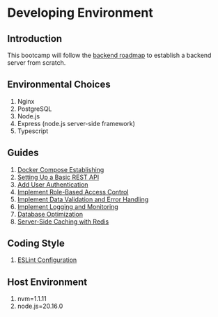 # Developing Environment

## Introduction
This bootcamp will follow the [backend roadmap](https://roadmap.sh/backend) to establish a backend server from scratch.

## Environmental Choices
1. Nginx
2. PostgreSQL
3. Node.js
4. Express (node.js server-side framework)
5. Typescript

## Guides
1. [Docker Compose Establishing](./guides/01_docker_compose_establishing.md)
2. [Setting Up a Basic REST API](./guides/02_setting_up_a_basic_REST_API.md)
3. [Add User Authentication](./guides/03_add_user_authentication.md)
4. [Implement Role-Based Access Control](./guides/04_implement_role-based_access_control.md)
5. [Implement Data Validation and Error Handling](./guides/05_data_validation_and_error_handling.md)
6. [Implement Logging and Monitoring](./guides/06_logging_and_monitoring.md)
7. [Database Optimization](./guides/07_database_optimization.md)
8. [Server-Side Caching with Redis](./guides/08_server_side_caching.md)

## Coding Style
1. [ESLint Configuration](./guides/coding_style/01_eslint_configuration.md)

## Host Environment
1. nvm=1.1.11
2. node.js=20.16.0
